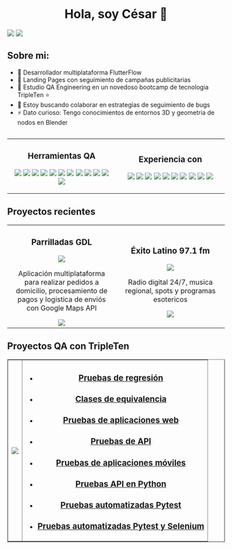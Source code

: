<div align="center">
<h1 align="center">Hola, soy César 👋</h1>
</div>
<img src="https://imgur.com/Q6o4FS6.jpeg">
<a href="https://www.linkedin.com/in/qa-cesar-huerta" target="_blank">
<img src="https://img.shields.io/badge/Linkedin-blue?style=for-the-badge&logo=linkedin&logoColor=withe">
</a>

## Sobre mi:

- 📲 Desarrollador multiplataforma FlutterFlow
- 🔭 Landing Pages con seguimiento de campañas publicitarias
- 🌱 Estudio QA Engineering en un novedoso bootcamp de tecnologia TripleTen ⭐
- 👯 Estoy buscando colaborar en estrategias de seguimiento de bugs
- ⚡ Dato curioso: Tengo conocimientos de entornos 3D y geometria de nodos en Blender

##

<table align="center">
<tr>
<td width="50%">
<h3 align="center">Herramientas QA</h3>
<div align="center">
<p>
  <img src="https://img.shields.io/badge/SQL-9e0000?style=for-the-badge">
  <img src="https://img.shields.io/badge/Android Studio-9e006e?style=for-the-badge">
  <img src="https://img.shields.io/badge/ADB-48009e?style=for-the-badge">
  <img src="https://img.shields.io/badge/Bash-9e5d00?style=for-the-badge">
  <img src="https://img.shields.io/badge/SSH-9e9700?style=for-the-badge">
  <img src="https://img.shields.io/badge/Figma-7a9e00?style=for-the-badge">
  <img src="https://img.shields.io/badge/JIRA-1d9e00?style=for-the-badge">
  <img src="https://img.shields.io/badge/Postman-009e51?style=for-the-badge">
  <img src="https://img.shields.io/badge/Apidoc-00979e?style=for-the-badge">
  <img src="https://img.shields.io/badge/Swagger-000e9e?style=for-the-badge">
  <img src="https://img.shields.io/badge/Selenium-9e5d00?style=for-the-badge">
  <img src="https://img.shields.io/badge/Python-9e0000?style=for-the-badge">
</p>
</div>
  
</td>
<td width="50%">
<h3 align="center">Experiencia con</h3>
<div align="center">
<p>
  <img src="https://img.shields.io/badge/FlutterFlow-001f9e?style=for-the-badge">
  <img src="https://img.shields.io/badge/Firebase-94009e?style=for-the-badge">
  <img src="https://img.shields.io/badge/Wordpress-9e1800?style=for-the-badge">
  <img src="https://img.shields.io/badge/Google%20Apis-309e00?style=for-the-badge">
  <img src="https://img.shields.io/badge/Google%20ADS-929e00?style=for-the-badge">
  <img src="https://img.shields.io/badge/Google%20TM-9e005d?style=for-the-badge">
  <img src="https://img.shields.io/badge/Google%20Analytics-009e97?style=for-the-badge">
  <img src="https://img.shields.io/badge/Google%20Play%20Console-009e4d?style=for-the-badge">
  <img src="https://img.shields.io/badge/Cloud%20Console-9e0000?style=for-the-badge">
  <img src="https://img.shields.io/badge/App Store Connect-94009e?style=for-the-badge">
</p>
</div>
  
</td>
</table> 

## Proyectos recientes

<table align="center">
<tr>
  
<td width="50%">
<h3 align="center">Parrilladas GDL</h3>
<div align="center">
<img src="https://imgur.com/24W3sU0.png">
<p>
Aplicación multiplataforma para realizar pedidos a domicilio, procesamiento de pagos y logistica de enviós con Google Maps API
</p>
<a href="https://parrillada-gdl.com">
<img src="https://img.shields.io/badge/Visitar-005d9e?style=for-the-badge">
</div>
</td>

<td width="50%">
<h3 align="center">Éxito Latino 97.1 fm</h3>
<div align="center">
<img src="https://imgur.com/Pa5cHzX.png">
<p>
Radio digital 24/7, musica regional, spots y programas esotericos
</p>
<a href="https://exitolatino-radiodigital.com/">
<img src="https://img.shields.io/badge/Visitar-005d9e?style=for-the-badge">
</div>
</td>

</table>  

## Proyectos QA con TripleTen

<table width="100%" border="1">
<tr>
<th>
<img src="https://encrypted-tbn0.gstatic.com/images?q=tbn:ANd9GcR6H4-ZWYWgL7uUA4dtGP6asBqolhpfAH6uNg&s">
</th>
<th>
<ul class="circle-list"> 
<li>
<h3>
<a href="https://docs.google.com/spreadsheets/d/15Hw12u0dMPWN6kmfY3hAqZQXpC9stL_u/edit?usp=drive_link&ouid=117045217945468927545&rtpof=true&sd=true">
Pruebas de regresión
</a>
</h3>
</li> 
<li>
<h3>
<a href="https://docs.google.com/spreadsheets/d/1SiNLib1XswQCEZQoSJdSjufbiKn5zfC0/edit?usp=drive_link&ouid=117045217945468927545&rtpof=true&sd=true">
Clases de equivalencia
</a>
</h3>
</li> 
<li>
<h3>
<a href="https://docs.google.com/spreadsheets/d/1yWbZg8nfTkYdxo7wSLGmpH0FVwqAawCA/edit?usp=drive_link&ouid=117045217945468927545&rtpof=true&sd=true">
Pruebas de aplicaciones web
</a>
</h3>
</li>
<li>
<h3>
<a href="https://docs.google.com/spreadsheets/d/1PQXfm6q7UTo1F6C4-xqxpjf56sgyp6j4NlocGwl_ZKI/edit?usp=drive_link">
Pruebas de API
</a>
</h3>
</li> 
<li>
<h3>
<a href="https://docs.google.com/spreadsheets/d/1tIbVvXe-lN3mfK5r7s46mKQLxHOqFRL1/edit?usp=drive_link&ouid=117045217945468927545&rtpof=true&sd=true">
Pruebas de aplicaciones móviles
</a>
</h3>
</li>
  <li>
<h3>
<a href="https://github.com/QA-CesarHuerta/api_stand_tests">
Pruebas API en Python
</a>
</h3>
</li>
    <li>
<h3>
<a href="https://github.com/QA-CesarHuerta/qa-project-Urban-Grocers-app-es">
Pruebas automatizadas Pytest
</a>
</h3>
</li> 
      <li>
<h3>
<a href="https://github.com/QA-CesarHuerta/qa-project-Urban-Routes-es">
Pruebas automatizadas Pytest y Selenium
</a>
</h3>
</li>
</ul>
</th>
</tr>
</table>




